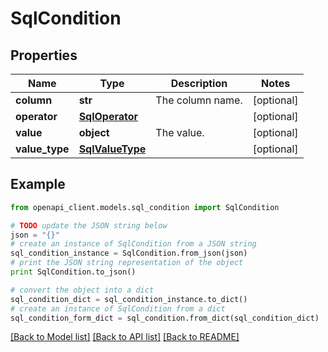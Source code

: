# SqlCondition


## Properties
Name | Type | Description | Notes
------------ | ------------- | ------------- | -------------
**column** | **str** | The column name. | [optional] 
**operator** | [**SqlOperator**](SqlOperator.md) |  | [optional] 
**value** | **object** | The value. | [optional] 
**value_type** | [**SqlValueType**](SqlValueType.md) |  | [optional] 

## Example

```python
from openapi_client.models.sql_condition import SqlCondition

# TODO update the JSON string below
json = "{}"
# create an instance of SqlCondition from a JSON string
sql_condition_instance = SqlCondition.from_json(json)
# print the JSON string representation of the object
print SqlCondition.to_json()

# convert the object into a dict
sql_condition_dict = sql_condition_instance.to_dict()
# create an instance of SqlCondition from a dict
sql_condition_form_dict = sql_condition.from_dict(sql_condition_dict)
```
[[Back to Model list]](../README.md#documentation-for-models) [[Back to API list]](../README.md#documentation-for-api-endpoints) [[Back to README]](../README.md)


